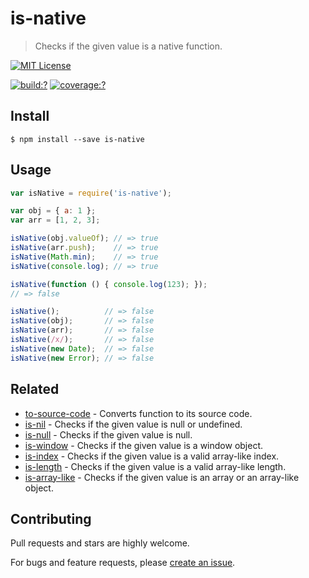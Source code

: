 # is-native

> Checks if the given value is a native function.


[![MIT License](https://img.shields.io/badge/license-MIT_License-green.svg?style=flat-square)](https://github.com/gearcase/is-native/blob/master/LICENSE)

[![build:?](https://img.shields.io/travis/gearcase/is-native/master.svg?style=flat-square)](https://travis-ci.org/gearcase/is-native)
[![coverage:?](https://img.shields.io/coveralls/gearcase/is-native/master.svg?style=flat-square)](https://coveralls.io/github/gearcase/is-native)


## Install

```
$ npm install --save is-native 
```


## Usage

```js
var isNative = require('is-native');

var obj = { a: 1 };
var arr = [1, 2, 3];

isNative(obj.valueOf); // => true
isNative(arr.push);    // => true
isNative(Math.min);    // => true
isNative(console.log); // => true

isNative(function () { console.log(123); });              
// => false

isNative();          // => false
isNative(obj);       // => false
isNative(arr);       // => false
isNative(/x/);       // => false
isNative(new Date);  // => false
isNative(new Error); // => false
```


## Related

- [to-source-code](https://github.com/gearcase/to-source-code.git) - Converts function to its source code.
- [is-nil](https://github.com/gearcase/is-nil) - Checks if the given value is null or undefined.
- [is-null](https://github.com/gearcase/is-null) - Checks if the given value is null.
- [is-window](https://github.com/gearcase/is-window) - Checks if the given value is a window object.
- [is-index](https://github.com/gearcase/is-index) - Checks if the given value is a valid array-like index.
- [is-length](https://github.com/gearcase/is-length) - Checks if the given value is a valid array-like length.
- [is-array-like](https://github.com/gearcase/is-array-like) - Checks if the given value is an array or an array-like object.


## Contributing

Pull requests and stars are highly welcome.

For bugs and feature requests, please [create an issue](https://github.com/gearcase/is-native/issues/new).
